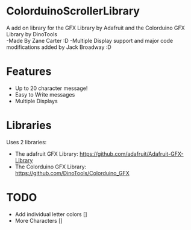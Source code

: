 ColorduinoScrollerLibrary
=========================

A add on library for the GFX Library by Adafruit and the Colorduino GFX Library by DinoTools                                
-Made By Zane Carter :D
-Multiple Display support and major code modifications added by Jack Broadway :D

Features
========


- Up to 20 character message!
- Easy to Write messages
- Multiple Displays

Libraries
=========

Uses 2 libraries:

- The adafruit GFX Library: https://github.com/adafruit/Adafruit-GFX-Library
- The Colorduino GFX Library: https://github.com/DinoTools/Colorduino_GFX

TODO
====

- Add individual letter colors []
- More Characters []

